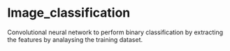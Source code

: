 # Image_classification
Convolutional neural network to perform binary classification by extracting the features by analaysing the training dataset.
